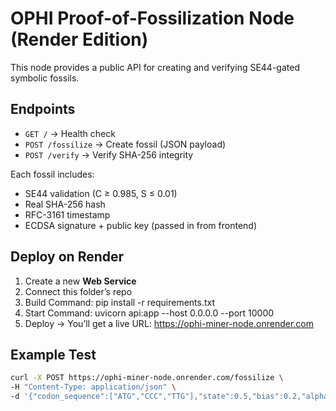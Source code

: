 # OPHI Proof-of-Fossilization Node (Render Edition)

This node provides a public API for creating and verifying SE44-gated symbolic fossils.

## Endpoints
- `GET /` → Health check
- `POST /fossilize` → Create fossil (JSON payload)
- `POST /verify` → Verify SHA-256 integrity

Each fossil includes:
- SE44 validation (C ≥ 0.985, S ≤ 0.01)
- Real SHA-256 hash
- RFC-3161 timestamp
- ECDSA signature + public key (passed in from frontend)

## Deploy on Render
1. Create a new **Web Service**
2. Connect this folder’s repo
3. Build Command:
   pip install -r requirements.txt
4. Start Command:
   uvicorn api:app --host 0.0.0.0 --port 10000
5. Deploy → You’ll get a live URL:
   https://ophi-miner-node.onrender.com

## Example Test
```bash
curl -X POST https://ophi-miner-node.onrender.com/fossilize \
-H "Content-Type: application/json" \
-d '{"codon_sequence":["ATG","CCC","TTG"],"state":0.5,"bias":0.2,"alpha":1.25,"coherence":0.99,"entropy":0.005,"creator_pubkey":"demo","signature":"demo"}'
```
